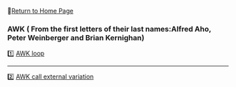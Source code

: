 :hotel:[Return to Home Page](https://github.com/geophydog/geophydog.github.io)  

### AWK ( From the first letters of their last names:Alfred Aho, Peter Weinberger and Brian Kernighan)
:one: [AWK loop](https://github.com/geophydog/AWK/blob/master/awk-loop.md)  

***

:two: [AWK call external variation](https://github.com/geophydog/AWK/blob/master/Call-external-variation.md)
